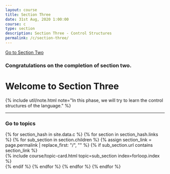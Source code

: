 ```yaml
---
layout: course
title: Section Three
date: 31st Aug, 2020 1:00:00
course: c
type: section
description: Section Three - Control Structures
permalink: /c/section-three/
---
```


<a href="/c/section-two/" class="btn btn-secondary" role="button">Go to Section Two</a>

### Congratulations on the completion of section two.

# Welcome to Section Three

{% include util/note.html
    note="In this phase, we will try to learn the control structures of the language."
%}


<div class="section-index">
  <hr class="panel-line">

  <div class="container-fluid mt-4">
    <div class="row">
      <div class="col-md-12">
        <h3 class="mt-1">Go to topics</h3>
      </div>
    </div>
    <div class="row">
      {% for section_hash in site.data.c %}
        {% for section in section_hash.links %}
          {% for sub_section in section.children %}
            {% assign section_link = page.permalink | replace_first: "/", "" %}
            {% if sub_section.url contains section_link %}
              <div class="col-md-6">
                {% include course/topic-card.html
                            topic=sub_section index=forloop.index %}
              </div>
            {% endif %}
          {% endfor %}
        {% endfor %}
      {% endfor %}
    </div>
  </div>
</div>
